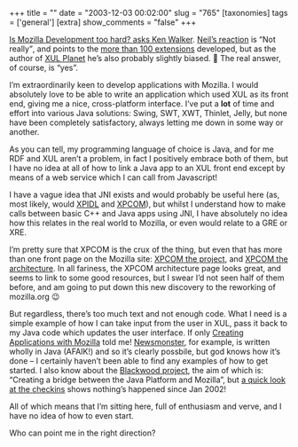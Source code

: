 +++
title = ""
date = "2003-12-03 00:02:00"
slug = "765"
[taxonomies]
tags = ['general']
[extra]
show_comments = "false"
+++

[Is Mozilla Development too hard? asks Ken Walker](http://www.kennsarah.net/archives/2003/11/28/is_mozilla_development_too_hard/index.php). [Neil’s reaction](http://www.xulplanet.com/ndeakin/archive/2003/11/29/) is <q cite="http://www.xulplanet.com/ndeakin/archive/2003/11/29/">Not really</q>, and points to the [more than 100 extensions](http://texturizer.net/firebird/extensions/ "Firebird extensions") developed, but as the author of [XUL Planet](http://www.xulplanet.com) he’s also probably slightly biased. 🙂 The real answer, of course, is “yes”.

I’m extraordinarily keen to develop applications with Mozilla. I would absolutely love to be able to write an application which used XUL as its front end, giving me a nice, cross-platform interface. I’ve put a **lot** of time and effort into various Java solutions: Swing, SWT, XWT, Thinlet, Jelly, but none have been completely satisfactory, always letting me down in some way or another.

As you can tell, my programming language of choice is Java, and for me RDF and XUL aren’t a problem, in fact I positively embrace both of them, but I have no idea at all of how to link a Java app to an XUL front end except by means of a web service which I can call from Javascript!

I have a vague idea that JNI exists and would probably be useful here (as, most likely, would [XPIDL](http://mozilla.org/scriptable/xpidl/) and [XPCOM](http://mozilla.org/projects/xpcom/ " XPCOM")), but whilst I understand how to make calls between basic C++ and Java apps using JNI, I have absolutely no idea how this relates in the real world to Mozilla, or even would relate to a GRE or XRE.

I’m pretty sure that XPCOM is the crux of the thing, but even that has more than one front page on the Mozilla site: [XPCOM the project](http://mozilla.org/projects/xpcom/ " XPCOM"), and [XPCOM the architecture](http://www.mozilla.org/catalog/architecture/xpcom/ "Mozilla architecture: XPCOM"). In all fariness, the XPCOM architecture page looks great, and seems to link to some good resources, but I swear I’d not seen half of them before, and am going to put down this new discovery to the reworking of mozilla.org 😉

But regardless, there’s too much text and not enough code. What I need is a simple example of how I can take input from the user in XUL, pass it back to my Java code which updates the user interface. If only [Creating Applications with Mozilla](http://books.mozdev.org/) told me! [Newsmonster](http://www.newsmonster.org), for example, is written wholly in Java (AFAIK!) and so it’s clearly possbile, but god knows how it’s done – I certainly haven’t been able to find any examples of how to get started. I also know about the [Blackwood project](http://www.mozilla.org/projects/blackwood/), the aim of which is: “Creating a bridge between the Java Platform and Mozilla”, but [a quick look at the checkins](http://bonsai.mozilla.org/cvsquery.cgi?treeid=default&module=Blackwood&branch=HEAD&branchtype=match&dir=mozilla%2Fjava%2Fxpcom&file=&filetype=match&who=&whotype=match&sortby=Date&hours=2&date=all&mindate=&maxdate=&cvsroot=%2Fcvsroot) shows nothing’s happened since Jan 2002!

All of which means that I’m sitting here, full of enthusiasm and verve, and I have no idea of how to even start.

Who can point me in the right direction?
